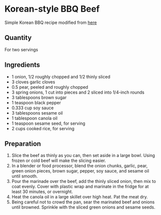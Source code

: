 
# Korean-style BBQ Beef

Simple Korean BBQ recipe modified from [here](https://tasty.co/recipe/korean-style-bbq-beef)

## Quantity
For two servings

## Ingredients

* 1 onion, 1/2 roughly chopped and 1/2 thinly sliced
* 3 cloves garlic cloves
* 0.5 pear, peeled and roughly chopped
* 3 spring onions, 1 cut into pieces and 2 sliced into 1/4-inch rounds
* 3 tablespoons brown sugar
* 1 teaspoon black pepper
* 0.333 cup soy sauce
* 3 tablespoons sesame oil
* 1 tablespoon canola oil
* 1 teaspoon sesame seed, for serving
* 2 cups cooked rice, for serving

## Preparation

1. Slice the beef as thinly as you can, then set aside in a large bowl. Using frozen or cold beef will make the slicing easier.
2. In a blender or food processor, blend the onion chunks, garlic, pear, green onion pieces, brown sugar, pepper, soy sauce, and sesame oil until smooth.
3. Pour the marinade over the beef, add the thinly sliced onion, then mix to coat evenly. Cover with plastic wrap and marinate in the fridge for at least 30 minutes, or overnight.
4. Heat the canola oil in a large skillet over high heat. Pat the meat dry.
5. Being careful not to crowd the pan, sear the marinated beef and onions until browned. Sprinkle with the sliced green onions and sesame seeds.
